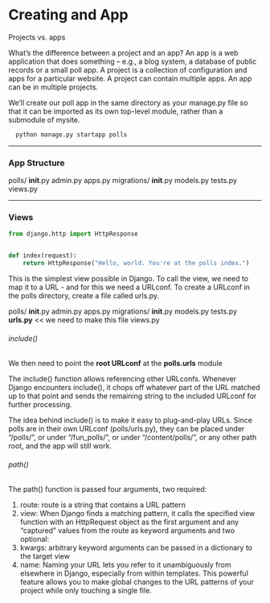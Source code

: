 # Creating and App

Projects vs. apps

What’s the difference between a project and an app? An app is a web application that does something – e.g., a blog system, a database of public records or a small poll app. A project is a collection of configuration and apps for a particular website. A project can contain multiple apps. An app can be in multiple projects.

We’ll create our poll app in the same directory as your manage.py file so that it can be imported as its own top-level module, rather than a submodule of mysite.

```bash
  python manage.py startapp polls
```

---

### App Structure

polls/
    __init__.py
    admin.py
    apps.py
    migrations/
        __init__.py
    models.py
    tests.py
    views.py

---

### Views

```py 
from django.http import HttpResponse


def index(request):
    return HttpResponse("Hello, world. You're at the polls index.")

```

This is the simplest view possible in Django. To call the view, we need to map it to a URL - and for this we need a URLconf.
To create a URLconf in the polls directory, create a file called urls.py.

polls/
    __init__.py
    admin.py
    apps.py
    migrations/
        __init__.py
    models.py
    tests.py
    **urls.py** << we need to make this file
    views.py


###### include()
We then need to point the **root URLconf** at the **polls.urls** module

The include() function allows referencing other URLconfs. Whenever Django encounters include(), it chops off whatever part of the URL matched up to that point and sends the remaining string to the included URLconf for further processing.

The idea behind include() is to make it easy to plug-and-play URLs. Since polls are in their own URLconf (polls/urls.py), they can be placed under “/polls/”, or under “/fun_polls/”, or under “/content/polls/”, or any other path root, and the app will still work.

###### path()

The path() function is passed four arguments, 
two required: 
1. route: route is a string that contains a URL pattern
2. view: When Django finds a matching pattern, it calls the specified view function with an HttpRequest object as the first argument and any “captured” values from the route as keyword arguments
and two optional: 
3. kwargs: arbitrary keyword arguments can be passed in a dictionary to the target view
4. name: Naming your URL lets you refer to it unambiguously from elsewhere in Django, especially from within templates. This powerful feature allows you to make global changes to the URL patterns of your project while only touching a single file.





